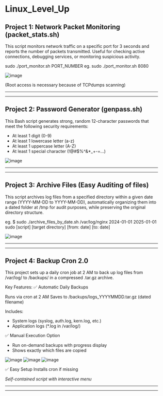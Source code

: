# Linux_Level_Up

Project 1: Network Packet Monitoring (packet_stats.sh)
-------------------------------------------------------------------
This script monitors network traffic on a specific port for 3 seconds and reports the number of packets transmitted. Useful for checking active connections, debugging services, or monitoring suspicious activity.

sudo ./port_monitor.sh PORT_NUMBER eg.  sudo ./port_monitor.sh 8080

![image](https://github.com/user-attachments/assets/296622cb-1486-4e7c-a01c-0ffb939e882a)


(Root access is necessary because of TCPdumps scanning)

-----------------------------------------------------------------------------
-----------------------------------------------------------------------------

Project 2: Password Generator (genpass.sh) 
-----------------------------------------------------------------------
This Bash script generates strong, random 12-character passwords that meet the following security requirements:
  * At least 1 digit (0-9)
  * At least 1 lowercase letter (a-z)
  * At least 1 uppercase letter (A-Z)
  * At least 1 special character (!@#$%^&*_+-=...)

![image](https://github.com/user-attachments/assets/1ffd1fd2-631d-41d2-89e8-b4cc355f561d)

-----------------------------------------------------------------------------------------------------------
-----------------------------------------------------------------------------------------------------------

Project 3: Archive Files (Easy Auditing of files)
-----------------------------------------------------------------------
This script archives log files from a specified directory within a given date range (YYYY-MM-DD to YYYY-MM-DD), automatically organizing them into a dated folder at /tmp for audit purposes, while preserving the original directory structure.

eg. $ sudo ./archive_files_by_date.sh /var/log/nginx 2024-01-01 2025-01-01 </br>
       sudo [script] [target directory] [from: date] [to: date]

![image](https://github.com/user-attachments/assets/08aad6b5-b71e-497f-9c2e-6275c1aa0608)


-----------------------------------------------------------------------------------------------------------
-----------------------------------------------------------------------------------------------------------

Project 4: Backup Cron 2.0
-----------------------------------------------------------------------

This project sets up a daily cron job at 2 AM to back up log files from /var/log/ to /backups/ in a compressed .tar.gz archive.

Key Features:
✅ Automatic Daily Backups

Runs via cron at 2 AM
Saves to /backups/logs_YYYYMMDD.tar.gz (dated filename)

Includes:
* System logs (syslog, auth.log, kern.log, etc.)
* Application logs (*.log in /var/log/)

✅ Manual Execution Option

* Run on-demand backups with progress display
*  Shows exactly which files are copied

![image](https://github.com/user-attachments/assets/43b2070e-bf0e-4e3e-ac0d-0fcc9094744b)
![image](https://github.com/user-attachments/assets/fbc26926-99f1-4918-acc4-0e0295491bb3)
![image](https://github.com/user-attachments/assets/ed724ef4-b862-4844-ba9c-38f838c8ad17)

✅ Easy Setup
Installs cron if missing

<i> Self-contained script with interactive menu <i/>

-----------------------------------------------------------------------------------------------------------
-----------------------------------------------------------------------------------------------------------

